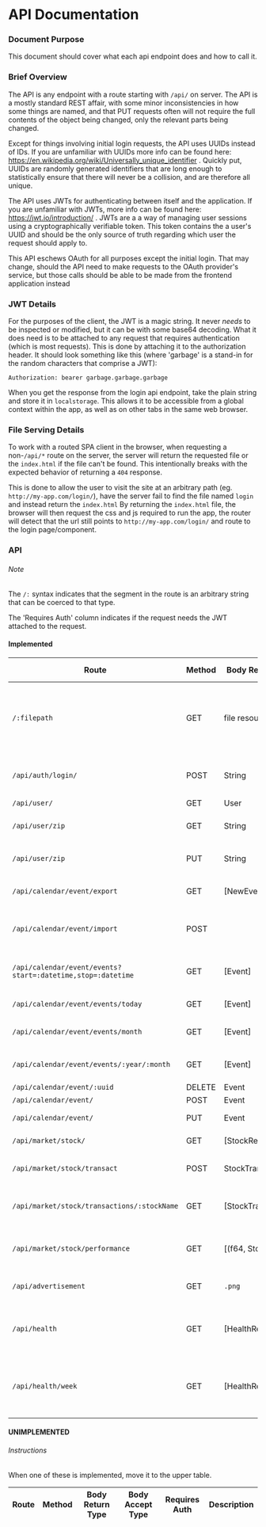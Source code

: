# API Documentation

### Document Purpose
This document should cover what each api endpoint does and how to call it.


### Brief Overview
The API is any endpoint with a route starting with `/api/` on server.
The API is a mostly standard REST affair, with some minor inconsistencies in how some things are named, and that PUT requests often will not require the full contents of the object being changed, only the relevant parts being changed.

Except for things involving initial login requests, the API uses UUIDs instead of IDs.
If you are unfamiliar with UUIDs more info can be found here: https://en.wikipedia.org/wiki/Universally_unique_identifier . 
Quickly put, UUIDs are randomly generated identifiers that are long enough to statistically ensure that there will never be a collision, and are therefore all unique. 

The API uses JWTs for authenticating between itself and the application.
If you are unfamiliar with JWTs, more info can be found here: https://jwt.io/introduction/ .
JWTs are a a way of managing user sessions using a cryptographically verifiable token.
This token contains the a user's UUID and should be the only source of truth regarding which user the request should apply to.

This API eschews OAuth for all purposes except the initial login.
That may change, should the API need to make requests to the OAuth provider's service, but those calls should be able to be made from the frontend application instead 


### JWT Details
For the purposes of the client, the JWT is a magic string.
It never _needs_ to be inspected or modified, but it can be with some base64 decoding.
What it does need is to be attached to any request that requires authentication (which is most requests).
This is done by attaching it to the authorization header.
It should look something like this (where 'garbage' is a stand-in for the random characters that comprise a JWT):
```
Authorization: bearer garbage.garbage.garbage 
```

When you get the response from the login api endpoint, take the plain string and store it in `localstorage`.
This allows it to be accessible from a global context within the app, as well as on other tabs in the same web browser.

### File Serving Details
To work with a routed SPA client in the browser, when requesting a non-`/api/*` route on the server, the server will return the requested file or the `index.html` if the file can't be found.
This intentionally breaks with the expected behavior of returning a `404` response.

This is done to allow the user to visit the site at an arbitrary path (eg. `http://my-app.com/login/`), have the server fail to find the file named `login` and instead return the `index.html`
By returning the `index.html` file, the browser will then request the css and js required to run the app, the router will detect that the url still points to `http://my-app.com/login/` and route to the login page/component.

### API

###### Note
The `/:` syntax indicates that the segment in the route is an arbitrary string that can be coerced to that type.

The 'Requires Auth' column indicates if the request needs the JWT attached to the request.

#### Implemented


| Route                               | Method | Body Return Type   | Body Accept Type    | Requires Auth |Description                            | Deprecated |
| -------------------------------     | ------ | ----------------   | ------------------  | ------------- |-------------------------------------- |------------|
| `/:filepath`                        | GET    | file resource      |                     | no            | Gets the requested file, and failing that - returns index.html instead of a 404 | |
| `/api/auth/login/`                  | POST   | String             | Login               | no            | Logs in to the application, returning JWT string | |
| `/api/user/`                        | GET    | User               |                     | yes           | Gets the user                         | |
| `/api/user/zip`                     | GET    | String             |                     | yes           | Gets the user's zip code               | |
| `/api/user/zip`                     | PUT    | String             | String              | yes           | Sets the user's zip code                         | |
| `/api/calendar/event/export`        | GET    | \[NewEventRequest\]|                     | yes           | Gets all events for user              | |
| `/api/calendar/event/import`        | POST   |                    | \[NewEventRequest\] | yes           | Imports all the events in the provided list for this user | |
| `/api/calendar/event/events?start=:datetime,stop=:datetime`  | GET| \[Event\]|          | yes           | Gets events for user within the time bounds| |
| `/api/calendar/event/events/today`  | GET    | \[Event\]          |                     | yes           | Gets events today for user            | Deprecated |
| `/api/calendar/event/events/month`  | GET    | \[Event\]          |                     | yes           | Gets events this month for user       | Deprecated |
| `/api/calendar/event/events/:year/:month`|GET| \[Event\]          |                     | yes           | Gets events at this specified year/month | Deprecated |
| `/api/calendar/event/:uuid`         | DELETE | Event              |                     | yes           | Deletes event                         | |
| `/api/calendar/event/`              | POST   | Event              | NewEventRequest     | yes           | Creates event                         | |
| `/api/calendar/event/`              | PUT    | Event              | EventChangeset      | yes           | Modifies event                        | |
| `/api/market/stock/`                | GET    | \[StockResponse\]  |                     | yes           | All the stocks the user owns          | |
| `/api/market/stock/transact`        | POST   | StockTransaction   | StockTransactionRequest| yes        | Buys or sells a quantity of a given stock| |
| `/api/market/stock/transactions/:stockName`| GET | \[StockTransaction\] |               | yes           | Gets the transaction history for a given stock | |
| `/api/market/stock/performance`     | GET    | \[(f64, Stock)\]   |                     | yes           | Gets the performance for each stock the user has  | |
| `/api/advertisement`                | GET    | `.png`             |                     | false         | Gets the advertisement if available   | |
| `/api/health`                       | GET    | \[HealthRecord\]   |                     | false         | Gets all of the history of requests for the advertisement  |    |
| `/api/health/week`                  | GET    | \[HealthRecord\]   |                     | false         | Gets the last weeks worth of the history of requests for the advertisement      | |

#### UNIMPLEMENTED                      
###### Instructions
When one of these is implemented, move it to the upper table.                      
                      
| Route                               | Method | Body Return Type   |  Body Accept Type   | Requires Auth |Description                            |
| -------------------------------     | ------ | ----------------   | ------------------- | ------------- |-------------------------------------- |


